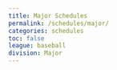 ```yaml
---
title: Major Schedules
permalink: /schedules/major/
categories: schedules
toc: false
league: baseball
division: Major
---
```


<!-- Put this div wherever you want the widget to be embedded -->
<div id="gc-scoreboard-widget-ggen"></div>

<!-- Put this before the closing </body> tag -->
<script src="https://widgets.gc.com/static/js/sdk.v1.js"></script>
<script>
    window.GC.scoreboard.init({
        target: "#gc-scoreboard-widget-ggen",
        widgetId: "9ff7a88f-6e11-48f7-9288-943f1af5f850",
        maxVerticalGamesVisible: 4,
    })
</script>
